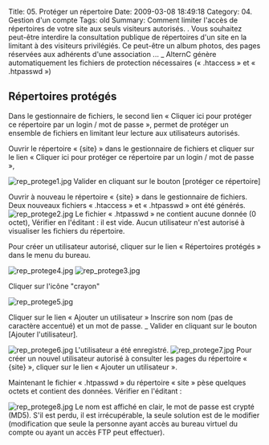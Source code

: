 Title: 05. Protéger un répertoire 
Date: 2009-03-08 18:49:18
Category: 04. Gestion d'un compte
Tags: old
Summary: Comment limiter l'accès de répertoires de votre site aux seuls visiteurs autorisés. . Vous souhaitez peut-être interdire la consultation publique de répertoires d'un site en la limitant à des visiteurs privilégiés. Ce peut-être un album photos, des pages réservées aux adhérents d'une association  ...
_ AlternC génère automatiquement les fichiers de protection nécessaires (« .htaccess » et « .htpasswd »)

## Répertoires protégés

Dans le gestionnaire de fichiers, le second lien « Cliquer ici pour protéger ce répertoire par un login / mot de passe », permet de protéger un ensemble de fichiers en limitant leur lecture aux utilisateurs autorisés.

Ouvrir le répertoire « {site} » dans le gestionnaire de fichiers et cliquer sur le lien « Cliquer ici pour protéger ce répertoire par un login / mot de passe »,

<img src="/img/rep_protege1.jpg" title="to complete" alt="rep_protege1.jpg" /> Valider en cliquant sur le bouton 
[protéger ce répertoire]

Ouvrir à nouveau le répertoire « {site} » dans le gestionnaire de fichiers.
Deux nouveaux fichiers « .htaccess » et « .htpasswd » ont été générés.
<img src="/img/rep_protege2.jpg" title="to complete" alt="rep_protege2.jpg" />
Le fichier « .htpasswd » ne contient aucune donnée (0 octet), Vérifier en l'éditant : il est vide. Aucun utilisateur n'est autorisé à visualiser les fichiers du répertoire.

Pour créer un utilisateur autorisé, cliquer sur le lien « Répertoires protégés » dans le menu du bureau.

<img src="/img/rep_protege4.jpg" title="to complete" alt="rep_protege4.jpg" /> <img src="/img/rep_protege3.jpg" title="to complete" alt="rep_protege3.jpg" />

Cliquer sur l'icône "crayon"

<img src="/img/rep_protege5.jpg" title="to complete" alt="rep_protege5.jpg" />

Cliquer sur le lien « Ajouter un utilisateur » Inscrire son nom (pas de caractère accentué) et un mot de passe.
_ Valider en cliquant sur le bouton [Ajouter l'utilisateur].

<img src="/img/rep_protege6.jpg" title="to complete" alt="rep_protege6.jpg" />
L'utilisateur a été enregistré.

<img src="/img/rep_protege7.jpg" title="to complete" alt="rep_protege7.jpg" />
Pour créer un nouvel utilisateur autorisé à consulter les pages du répertoire « {site} », cliquer sur le lien « Ajouter un utilisateur ».

Maintenant le fichier « .htpasswd » du répertoire « site » pèse quelques octets et contient des données. Vérifier en l'éditant :

<img src="/img/rep_protege8.jpg" title="to complete" alt="rep_protege8.jpg" />
Le nom est affiché en clair, le mot de passe est crypté (MD5). S'il est perdu, il est irrécupérable, la seule solution est de le modifier (modification que seule la personne ayant accès au bureau virtuel du compte ou ayant un accès FTP peut effectuer).